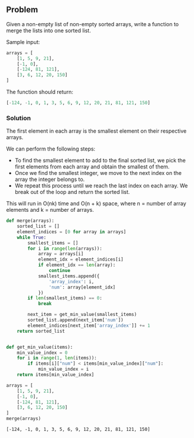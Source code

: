 ## Problem
Given a non-empty list of non-empty sorted arrays, write a function to merge the lists into one sorted list.

Sample input:
```python
arrays = [
    [1, 5, 9, 21], 
    [-1, 0], 
    [-124, 81, 121], 
    [3, 6, 12, 20, 150]
]
```
The function should return:

```python
[-124, -1, 0, 1, 3, 5, 6, 9, 12, 20, 21, 81, 121, 150]
```

### Solution
The first element in each array is the smallest element on their respective arrays. 

We can perform the following steps:

- To find the smallest element to add to the final sorted list, we pick the first elements from each array and obtain the smallest of them.
- Once we find the smallest integer, we move to the next index on the array the integer belongs to.
- We repeat this process until we reach the last index on each array. We break out of the loop and return the sorted list.

This will run in O(nk) time and O(n + k) space, where n = number of array elements and k = number of arrays.


```python
def merge(arrays):
    sorted_list = []
    element_indices = [0 for array in arrays]
    while True:
        smallest_items = []
        for i in range(len(arrays)):
            array = arrays[i]
            element_idx = element_indices[i]
            if element_idx == len(array):
                continue
            smallest_items.append({
                'array_index': i,
                'num': array[element_idx]
            })
        if len(smallest_items) == 0:
            break

        next_item = get_min_value(smallest_items)
        sorted_list.append(next_item['num'])
        element_indices[next_item['array_index']] += 1
    return sorted_list


def get_min_value(items):
    min_value_index = 0
    for i in range(1, len(items)):
        if items[i]["num"] < items[min_value_index]["num"]:
            min_value_index = i
    return items[min_value_index]
```


```python
arrays = [
    [1, 5, 9, 21], 
    [-1, 0], 
    [-124, 81, 121], 
    [3, 6, 12, 20, 150]
]
merge(arrays)
```




    [-124, -1, 0, 1, 3, 5, 6, 9, 12, 20, 21, 81, 121, 150]




```python

```
